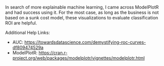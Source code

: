 In search of more explainable machine learning, I came across ModelPlotR and had success using it.
For the most case, as long as the business is not based on a sunk cost model, these visualizations to evaluate classification ROI are helpful.

Additional Help Links:
- AUC: https://towardsdatascience.com/demystifying-roc-curves-df809474529a
- ModelPlotR: https://cran.r-project.org/web/packages/modelplotr/vignettes/modelplotr.html

